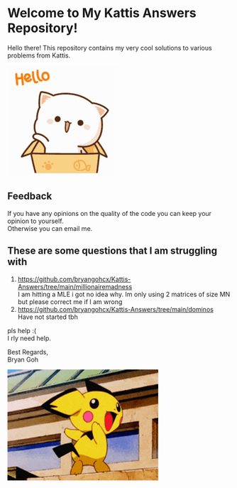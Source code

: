 # Welcome to My Kattis Answers Repository! 
Hello there! This repository contains my very cool solutions to various problems from Kattis. 

<img src="resources/hello-cute-cat-box-kns8e4qa95ne2tnv.gif" width="250" height="250" />

## Feedback
If you have any opinions on the quality of the code you can keep your opinion to yourself.  
Otherwise you can email me.

## These are some questions that I am struggling with  

1. https://github.com/bryangohcx/Kattis-Answers/tree/main/millionairemadness   
    I am hitting a MLE i got no idea why. Im only using 2 matrices of size MN but please correct me if I am wrong
2. https://github.com/bryangohcx/Kattis-Answers/tree/main/dominos  
    Have not started tbh
   
pls help :(  
I rly need help.


Best Regards,  
Bryan Goh

<img src="resources/pokemon-funny-anime-pichu-butt-slap-1ofphbqkmajq6ppn.gif"  height="250" />
